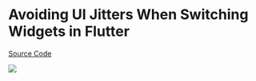 # Avoiding UI Jitters When Switching Widgets in Flutter

[Source Code](../source/avoiding-ui-jitters-when-switching-widgets-in-flutter.dart)

![](../images/avoiding-ui-jitters-when-switching-widgets-in-flutter.jpg)
